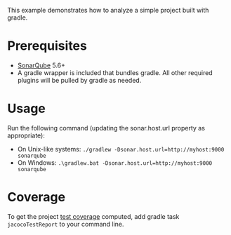 This example demonstrates how to analyze a simple project built with gradle.

Prerequisites
=============
* [SonarQube](http://www.sonarqube.org/downloads/) 5.6+
* A gradle wrapper is included that bundles gradle. All other required plugins will be pulled by gradle as needed.

Usage
=====
Run the following command (updating the sonar.host.url property as appropriate):
* On Unix-like systems:
  `./gradlew -Dsonar.host.url=http://myhost:9000 sonarqube`
* On Windows:
  `.\gradlew.bat -Dsonar.host.url=http://myhost:9000 sonarqube`

Coverage
=====
To get the project [test coverage](https://community.sonarsource.com/t/coverage-test-data-importing-jacoco-coverage-report-in-xml-format) computed, add gradle task `jacocoTestReport` to your command line.
  
